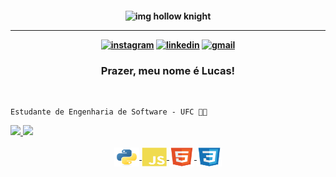 <h4 align="center">
  
![img hollow knight](https://cdna.artstation.com/p/assets/images/images/037/786/530/original/camille-unknown-hk.gif?1621327281)
  
<hr>
  
[![instagram](https://img.shields.io/badge/-instagram-red?style=for-the-badge&logo=instagram&logoColor=white&link=https://github.com/XxlukaianxX)](https://www.instagram.com/_lukaian/)
[![linkedin](https://img.shields.io/badge/-Linkedin-blue?style=for-the-badge&logo=Linkedin&logoColor=white&link=https://github.com/XxlukaianxX)](https://www.linkedin.com/in/lukaian/)
[![gmail](https://img.shields.io/badge/Gmail-D14836?style=for-the-badge&logo=gmail&logoColor=white&link=https://github.com/XxlukaianxX)](mailto:lukaian8979@hotmail.com)
  
</h4>


<h3 align="center">Prazer, meu nome é Lucas!</h3><br>

```
Estudante de Engenharia de Software - UFC 👨‍💻
```
 
 
<div>
  <a href="https://github.com/XxlukaianxX">
  <img height="180em" src="https://github-readme-stats.vercel.app/api?username=XxlukaianxX&show_icons=true&theme=tokyonight&include_all_commits=true&count_private=true"/>
  <img height="180em" src="https://github-readme-stats.vercel.app/api/top-langs/?username=XxlukaianxX&layout=compact&langs_count=7&theme=tokyonight"/>
</div>

  
<div align="center" style="display: inline_block"><br>
  <img align="center" alt="python" height="30" width="40" src="https://raw.githubusercontent.com/devicons/devicon/master/icons/python/python-original.svg">
  <img align="center" alt="js" height="30" width="40" src="https://raw.githubusercontent.com/devicons/devicon/master/icons/javascript/javascript-plain.svg">
  <img align="center" alt="html" height="30" width="40" src="https://raw.githubusercontent.com/devicons/devicon/master/icons/html5/html5-original.svg">
  <img align="center" alt="css" height="30" width="40" src="https://raw.githubusercontent.com/devicons/devicon/master/icons/css3/css3-original.svg">
</div>
